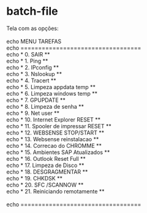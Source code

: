 # batch-file

Tela com as opções: <br>
<br>
echo            MENU TAREFAS <br>
echo  ================================== <br>
echo * 0. SAIR                           ** <br>
echo * 1. Ping                           ** <br>
echo * 2. IPconfig                       ** <br>
echo * 3. Nslookup                       ** <br>
echo * 4. Tracert                        ** <br>
echo * 5. Limpeza appdata temp           ** <br>
echo * 6. Limpeza windows temp           ** <br>
echo * 7. GPUPDATE                       ** <br>
echo * 8. Limpeza de senha               ** <br>
echo * 9. Net user                       ** <br>
echo * 10. Internet Explorer RESET       ** <br>
echo * 11. Spooler de impressar RESET    ** <br>
echo * 12. WEBSENSE STOP/START           ** <br>
echo * 13. Websense reinstalacao         ** <br>
echo * 14. Correcao do CHROMME           ** <br>
echo * 15. Ambientes SAP Atualizados     ** <br>
echo * 16. Outlook Reset Full            ** <br>
echo * 17. Limpeza de Disco              ** <br>
echo * 18. DESGRAGMENTAR                 ** <br>
echo * 19. CHKDSK                        ** <br>
echo * 20. SFC /SCANNOW                  ** <br>
echo * 21. Reiniciando remotamente       ** <br>
 <br>
echo  ================================== <br>
